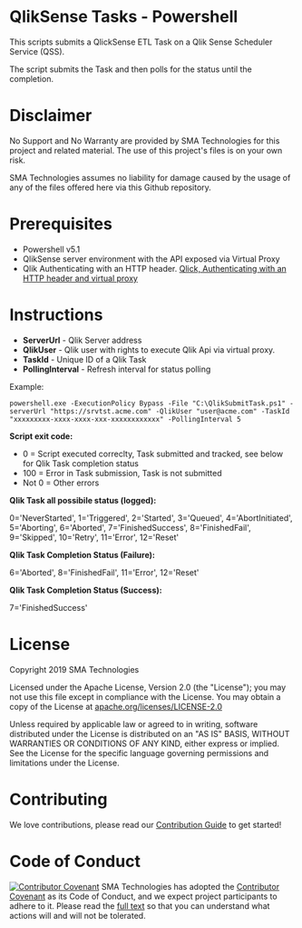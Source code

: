 # QlikSense Tasks - Powershell
This scripts submits a QlickSense ETL Task on a Qlik Sense Scheduler Service (QSS).

The script submits the Task and then polls for the status until the completion.

# Disclaimer
No Support and No Warranty are provided by SMA Technologies for this project and related material. The use of this project's files is on your own risk.

SMA Technologies assumes no liability for damage caused by the usage of any of the files offered here via this Github repository.

# Prerequisites

* Powershell v5.1
* QlikSense server environment with the API exposed via Virtual Proxy
* Qlik Authenticating with an HTTP header. <a href url="https://help.qlik.com/en-US/sense-developer/June2019/Subsystems/RepositoryServiceAPI/Content/Sense_RepositoryServiceAPI/RepositoryServiceAPI-Connect-API-Authenticate-Reqs.htm#anchor-3">Qlick, Authenticating with an HTTP header and virtual proxy</a>

# Instructions

  * <b>ServerUrl</b> - Qlik Server address
  * <b>QlikUser</b> - Qlik user with rights to execute Qlik Api via virtual proxy.
  * <b>TaskId</b> - Unique ID of a Qlik Task
  * <b>PollingInterval</b> - Refresh interval for status polling 
  
Example:
```
powershell.exe -ExecutionPolicy Bypass -File "C:\QlikSubmitTask.ps1" -serverUrl "https://srvtst.acme.com" -QlikUser "user@acme.com" -TaskId "xxxxxxxxx-xxxx-xxxx-xxx-xxxxxxxxxxxx" -PollingInterval 5

```  
<b>Script exit code:</b>
  * 0 = Script executed correclty, Task submitted and tracked, see below for Qlik Task completion status
  * 100 = Error in Task submission, Task is not submitted
  * Not 0 = Other errors


<b>Qlik Task all  possibile status (logged):</b>

0='NeverStarted', 1='Triggered', 2='Started', 3='Queued', 4='AbortInitiated', 5='Aborting', 6='Aborted', 7='FinishedSuccess', 8='FinishedFail', 9='Skipped', 10='Retry', 11='Error', 12='Reset'

<b>Qlik Task Completion Status (Failure):</b>

6='Aborted', 8='FinishedFail', 11='Error', 12='Reset'

<b>Qlik Task Completion Status (Success):</b>

7='FinishedSuccess'

# License
Copyright 2019 SMA Technologies

Licensed under the Apache License, Version 2.0 (the "License");
you may not use this file except in compliance with the License.
You may obtain a copy of the License at [apache.org/licenses/LICENSE-2.0](http://www.apache.org/licenses/LICENSE-2.0)

Unless required by applicable law or agreed to in writing, software
distributed under the License is distributed on an "AS IS" BASIS,
WITHOUT WARRANTIES OR CONDITIONS OF ANY KIND, either express or implied.
See the License for the specific language governing permissions and
limitations under the License.

# Contributing
We love contributions, please read our [Contribution Guide](CONTRIBUTING.md) to get started!

# Code of Conduct
[![Contributor Covenant](https://img.shields.io/badge/Contributor%20Covenant-v2.0%20adopted-ff69b4.svg)](code-of-conduct.md)
SMA Technologies has adopted the [Contributor Covenant](CODE_OF_CONDUCT.md) as its Code of Conduct, and we expect project participants to adhere to it. Please read the [full text](CODE_OF_CONDUCT.md) so that you can understand what actions will and will not be tolerated.
